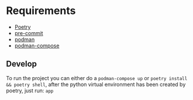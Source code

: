 # Requirements

- [Poetry](https://python-poetry.org/)
- [pre-commit](https://pre-commit.com/)
- [podman](https://podman-desktop.io/)
- [podman-compose](https://github.com/containers/podman-compose)

## Develop

To run the project you can either do a `podman-compose up` or `poetry install && poetry shell`, after the python virtual environment has been created by poetry, just run: `app`
